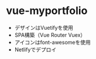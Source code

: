 # vue-myportfolio

- デザインはVuetifyを使用
- SPA構築（Vue Router Vuex）
- アイコンはfont-awesomeを使用
- Netlifyでデプロイ
